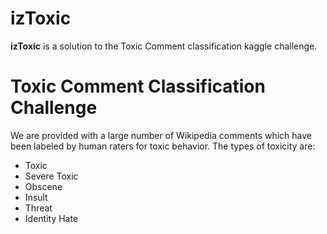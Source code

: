 # izToxic


**izToxic** is a solution to the Toxic Comment classification kaggle challenge. 

# Toxic Comment Classification Challenge

We are provided with a large number of Wikipedia comments which have been labeled by human raters for toxic behavior. The types of toxicity are:
- Toxic
- Severe Toxic
- Obscene
- Insult
- Threat
- Identity Hate